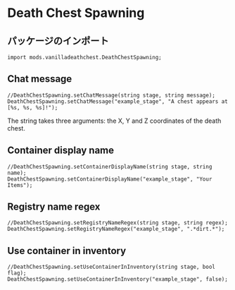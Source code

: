 # Death Chest Spawning

## パッケージのインポート

`import mods.vanilladeathchest.DeathChestSpawning;`

## Chat message

```zenscript
//DeathChestSpawning.setChatMessage(string stage, string message);
DeathChestSpawning.setChatMessage("example_stage", "A chest appears at [%s, %s, %s]!");
```

The string takes three arguments: the X, Y and Z coordinates of the death chest.

## Container display name

```zenscript
//DeathChestSpawning.setContainerDisplayName(string stage, string name);
DeathChestSpawning.setContainerDisplayName("example_stage", "Your Items");
```

## Registry name regex

```zenscript
//DeathChestSpawning.setRegistryNameRegex(string stage, string regex);
DeathChestSpawning.setRegistryNameRegex("example_stage", ".*dirt.*");
```

## Use container in inventory

```zenscript
//DeathChestSpawning.setUseContainerInInventory(string stage, bool flag);
DeathChestSpawning.setUseContainerInInventory("example_stage", false);
```